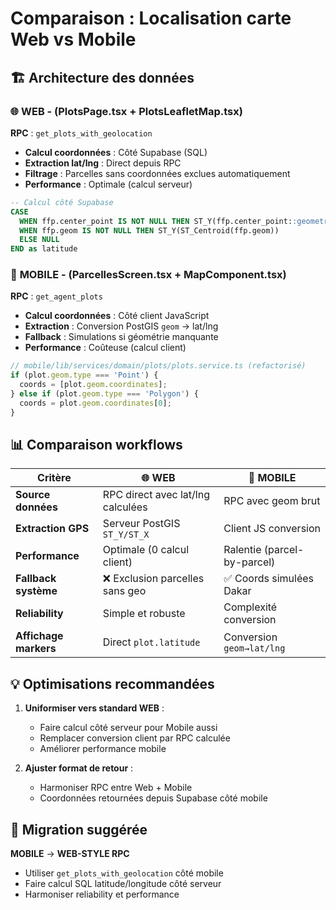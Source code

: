 # Comparaison : Localisation carte Web vs Mobile

## 🏗️ Architecture des données

### 🌐 **WEB - (PlotsPage.tsx + PlotsLeafletMap.tsx)**

**RPC** : `get_plots_with_geolocation`

- **Calcul coordonnées** : Côté Supabase (SQL)
- **Extraction lat/lng** : Direct depuis RPC
- **Filtrage** : Parcelles sans coordonnées exclues automatiquement
- **Performance** : Optimale (calcul serveur)

```sql
-- Calcul côté Supabase
CASE 
  WHEN ffp.center_point IS NOT NULL THEN ST_Y(ffp.center_point::geometry)
  WHEN ffp.geom IS NOT NULL THEN ST_Y(ST_Centroid(ffp.geom))
  ELSE NULL
END as latitude
```

### 📱 **MOBILE - (ParcellesScreen.tsx + MapComponent.tsx)**

**RPC** : `get_agent_plots`

- **Calcul coordonnées** : Côté client JavaScript
- **Extraction** : Conversion PostGIS `geom` → lat/lng
- **Fallback** : Simulations si géométrie manquante
- **Performance** : Coûteuse (calcul client)

```typescript
// mobile/lib/services/domain/plots/plots.service.ts (refactorisé)
if (plot.geom.type === 'Point') {
  coords = [plot.geom.coordinates];
} else if (plot.geom.type === 'Polygon') {
  coords = plot.geom.coordinates[0];
}
```

## 📊 Comparaison workflows

| **Critère** | **🌐 WEB** | **📱 MOBILE** |
|-------------|------------|---------------|
| **Source données** | RPC direct avec lat/lng calculées | RPC avec geom brut |
| **Extraction GPS** | Serveur PostGIS `ST_Y/ST_X` | Client JS conversion |
| **Performance** | Optimale (0 calcul client) | Ralentie (parcel-by-parcel) |
| **Fallback système** | ❌ Exclusion parcelles sans geo | ✅ Coords simulées Dakar |
| **Reliability** | Simple et robuste | Complexité conversion |
| **Affichage markers** | Direct `plot.latitude` | Conversion `geom→lat/lng` |

## 💡 Optimisations recommandées

1. **Uniformiser vers standard WEB** :
   - Faire calcul côté serveur pour Mobile aussi
   - Remplacer conversion client par RPC calculée
   - Améliorer performance mobile

2. **Ajuster format de retour** :
   - Harmoniser RPC entre Web + Mobile
   - Coordonnées retournées depuis Supabase côté mobile

## 🔄 Migration suggérée

**MOBILE** → **WEB-STYLE RPC**

- Utiliser `get_plots_with_geolocation` côté mobile
- Faire calcul SQL latitude/longitude côté serveur
- Harmoniser reliability et performance